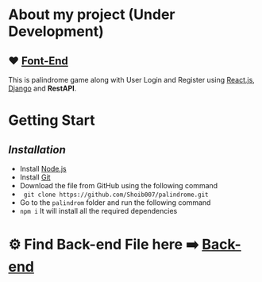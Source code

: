 # About my project (Under Development)
## ❤️ [Font-End](https://github.com/Shoib007/palindrome)
This is palindrome game along with User Login and Register using [React.js](https://react.dev/), [Django](https://www.djangoproject.com/) and __RestAPI__. 

# Getting Start
## _Installation_
- Install [Node.js](nodejs.org)
- Install [Git](https://git-scm.com/downloads)
- Download the file from GitHub using the following command
- ``` git clone https://github.com/Shoib007/palindrome.git```
- Go to the ```palindrom``` folder and run the following command
- ``` npm i ``` It will install all the required dependencies

# ⚙️  Find Back-end File here ➡️ [Back-end](https://github.com/Shoib007/palindrome_backEnd)
